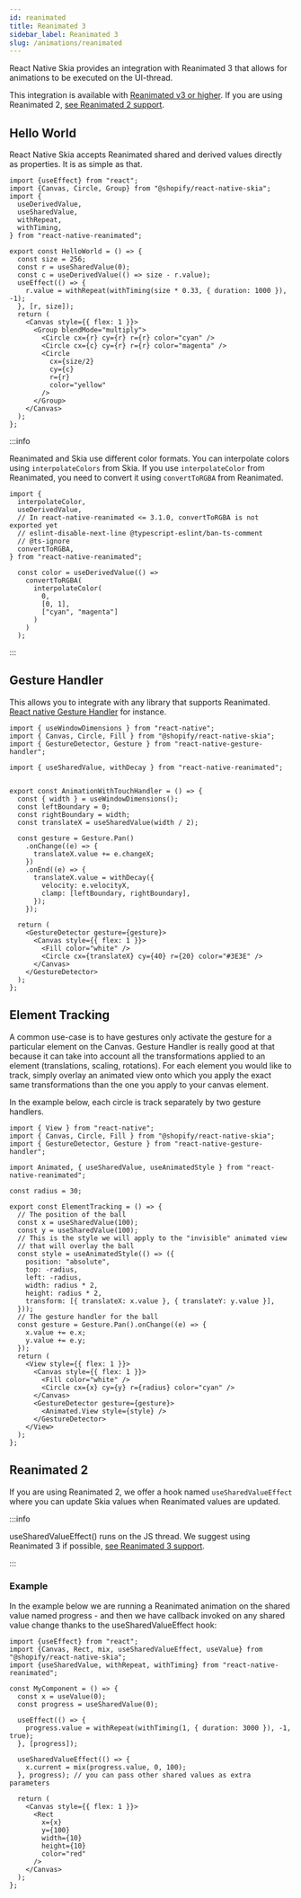 ```yaml
---
id: reanimated
title: Reanimated 3
sidebar_label: Reanimated 3
slug: /animations/reanimated
---
```


React Native Skia provides an integration with Reanimated 3 that allows for animations
to be executed on the UI-thread. 

This integration is available with [Reanimated v3 or higher](https://docs.swmansion.com/react-native-reanimated/docs/fundamentals/installation). If you are using Reanimated 2, [see Reanimated 2 support](#reanimated-2).

## Hello World

React Native Skia accepts Reanimated shared and derived values directly as properties.
It is as simple as that.

```tsx twoslash
import {useEffect} from "react";
import {Canvas, Circle, Group} from "@shopify/react-native-skia";
import {
  useDerivedValue,
  useSharedValue,
  withRepeat,
  withTiming,
} from "react-native-reanimated";

export const HelloWorld = () => {
  const size = 256;
  const r = useSharedValue(0);
  const c = useDerivedValue(() => size - r.value);
  useEffect(() => {
    r.value = withRepeat(withTiming(size * 0.33, { duration: 1000 }), -1);
  }, [r, size]);
  return (
    <Canvas style={{ flex: 1 }}>
      <Group blendMode="multiply">
        <Circle cx={r} cy={r} r={r} color="cyan" />
        <Circle cx={c} cy={r} r={r} color="magenta" />
        <Circle
          cx={size/2}
          cy={c}
          r={r}
          color="yellow"
        />
      </Group>
    </Canvas>
  );
};
```

:::info

Reanimated and Skia use different color formats. You can interpolate colors using `interpolateColors` from Skia. If you use `interpolateColor` from Reanimated, you need to convert it using `convertToRGBA` from Reanimated.

```tsx twoslash
import {
  interpolateColor,
  useDerivedValue,
  // In react-native-reanimated <= 3.1.0, convertToRGBA is not exported yet
  // eslint-disable-next-line @typescript-eslint/ban-ts-comment
  // @ts-ignore
  convertToRGBA,
} from "react-native-reanimated";

  const color = useDerivedValue(() =>
    convertToRGBA(
      interpolateColor(
        0,
        [0, 1],
        ["cyan", "magenta"]
      )
    )
  );
```

:::

## Gesture Handler

This allows you to integrate with any library that supports Reanimated.
[React native Gesture Handler](https://docs.swmansion.com/react-native-gesture-handler/docs/) for instance.

```tsx twoslash
import { useWindowDimensions } from "react-native";
import { Canvas, Circle, Fill } from "@shopify/react-native-skia";
import { GestureDetector, Gesture } from "react-native-gesture-handler";

import { useSharedValue, withDecay } from "react-native-reanimated";


export const AnimationWithTouchHandler = () => {
  const { width } = useWindowDimensions();
  const leftBoundary = 0;
  const rightBoundary = width;
  const translateX = useSharedValue(width / 2);

  const gesture = Gesture.Pan()
    .onChange((e) => {
      translateX.value += e.changeX;
    })
    .onEnd((e) => {
      translateX.value = withDecay({
        velocity: e.velocityX,
        clamp: [leftBoundary, rightBoundary],
      });
    });

  return (
    <GestureDetector gesture={gesture}>
      <Canvas style={{ flex: 1 }}>
        <Fill color="white" />
        <Circle cx={translateX} cy={40} r={20} color="#3E3E" />
      </Canvas>
    </GestureDetector>
  );
};
```

## Element Tracking

A common use-case is to have gestures only activate the gesture for a particular element on the Canvas.
Gesture Handler is really good at that because it can take into account all the transformations applied to an element (translations, scaling, rotations).
For each element you would like to track, simply overlay an animated view onto which you apply the exact same transformations than the one you apply to your canvas element.

In the example below, each circle is track separately by two gesture handlers.

```tsx
import { View } from "react-native";
import { Canvas, Circle, Fill } from "@shopify/react-native-skia";
import { GestureDetector, Gesture } from "react-native-gesture-handler";

import Animated, { useSharedValue, useAnimatedStyle } from "react-native-reanimated";

const radius = 30;

export const ElementTracking = () => {
  // The position of the ball
  const x = useSharedValue(100);
  const y = useSharedValue(100);
  // This is the style we will apply to the "invisible" animated view
  // that will overlay the ball
  const style = useAnimatedStyle(() => ({
    position: "absolute",
    top: -radius,
    left: -radius,
    width: radius * 2,
    height: radius * 2,
    transform: [{ translateX: x.value }, { translateY: y.value }],
  }));
  // The gesture handler for the ball
  const gesture = Gesture.Pan().onChange((e) => {
    x.value += e.x;
    y.value += e.y;
  });
  return (
    <View style={{ flex: 1 }}>
      <Canvas style={{ flex: 1 }}>
        <Fill color="white" />
        <Circle cx={x} cy={y} r={radius} color="cyan" />
      </Canvas>
      <GestureDetector gesture={gesture}>
        <Animated.View style={style} />
      </GestureDetector>
    </View>
  );
};
```

## Reanimated 2

If you are using Reanimated 2, we offer a hook named `useSharedValueEffect` where you can update Skia values when Reanimated values are updated.

:::info

useSharedValueEffect() runs on the JS thread. We suggest using Reanimated 3 if possible, [see Reanimated 3 support](/docs/animations/reanimated).

:::


### Example

In the example below we are running a Reanimated animation on the shared value named progress - and then we have callback invoked on any shared value change thanks to the useSharedValueEffect hook:

```tsx twoslash
import {useEffect} from "react";
import {Canvas, Rect, mix, useSharedValueEffect, useValue} from "@shopify/react-native-skia";
import {useSharedValue, withRepeat, withTiming} from "react-native-reanimated";

const MyComponent = () => {
  const x = useValue(0);
  const progress = useSharedValue(0);

  useEffect(() => {
    progress.value = withRepeat(withTiming(1, { duration: 3000 }), -1, true);
  }, [progress]);

  useSharedValueEffect(() => {
    x.current = mix(progress.value, 0, 100);
  }, progress); // you can pass other shared values as extra parameters

  return (
    <Canvas style={{ flex: 1 }}>
      <Rect
        x={x}
        y={100}
        width={10}
        height={10}
        color="red"
      />
    </Canvas>
  );
};
```
